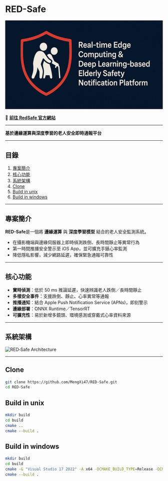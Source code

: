 # RED-Safe


![RED‑Safe Architecture](docs/image/RED_Safe_01.jpeg)

🔗 **[前往 RedSafe 官方網站](https://www.redsafe-tw.com/)**

---

**基於邊緣運算與深度學習的老人安全即時通報平台**

---

## 目錄

1. [專案簡介](#專案簡介)  
2. [核心功能](#核心功能)  
3. [系統架構](#系統架構)  
4. [Clone](#Clone)
5. [Build in unix](#build-in-unix)
6. [Build in windows](#build-in-windows)

---

## 專案簡介
**RED-Safe**是一個將 **邊緣運算** 與 **深度學習模型** 結合的老人安全監測系統。  
- 在攝影機端與邊緣伺服器上即時偵測跌倒、長時間靜止等異常行為  
- 第一時間推播安全警示至 iOS App，並可擴充手錶心率監測  
- 降低隱私影響，減少網路延遲，確保緊急通報可靠性  

---

## 核心功能

- **實時偵測**：低於 50 ms 推論延遲，快速辨識老人跌倒／長時間靜止  
- **多樣安全事件**：支援跌倒、靜止、心率異常等通報  
- **推播通知**：結合 Apple Push Notification Service (APNs)，即刻警示  
- **邊緣部署**：ONNX Runtime／TensorRT 
- **可擴充性**：易於新增多鏡頭、環境感測或穿戴式心率資料來源  

---

## 系統架構

![RED‑Safe Architecture](docs/image/redsafe‑architecture_v1.png)

---

## Clone

```bash
git clone https://github.com/MengXi47/RED-Safe.git
cd RED-Safe
```

## Build in unix

```bash
mkdir build
cd build
cmake ..
cmake --build .
```

## Build in windows

```bash
mkdir build
cd build
cmake -G "Visual Studio 17 2022" -A x64 -DCMAKE_BUILD_TYPE=Release -DCMAKE_TOOLCHAIN_FILE=C:/vcpkg/scripts/buildsystems/vcpkg.cmake -DVCPKG_TARGET_TRIPLET=x64-windows ..
cmake --build .
```